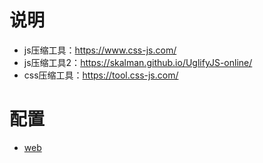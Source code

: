 <!--
 * @Author: jackning 270580156@qq.com
 * @Date: 2024-06-18 16:24:11
 * @LastEditors: jackning 270580156@qq.com
 * @LastEditTime: 2024-06-18 16:28:52
 * @Description: bytedesk.com https://github.com/Bytedesk/bytedesk
 *   Please be aware of the BSL license restrictions before installing Bytedesk IM – 
 *  selling, reselling, or hosting Bytedesk IM as a service is a breach of the terms and automatically terminates your rights under the license.
 *  Business Source License 1.1: https://github.com/Bytedesk/bytedesk/blob/main/LICENSE 
 *  contact: 270580156@qq.com 
 * 联系：270580156@qq.com
 * Copyright (c) 2024 by bytedesk.com, All Rights Reserved. 
-->
# 说明

- js压缩工具：<https://www.css-js.com/>
- js压缩工具2：<https://skalman.github.io/UglifyJS-online/>
- css压缩工具：<https://tool.css-js.com/>

# 配置

- [web](https://github.com/Bytedesk/bytedesk-web)
